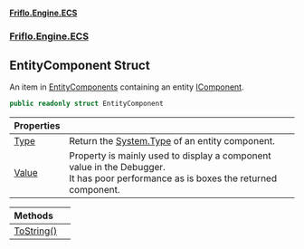 #### [Friflo.Engine.ECS](index.md 'index')
### [Friflo.Engine.ECS](Friflo.Engine.ECS.md 'Friflo.Engine.ECS')

## EntityComponent Struct

An item in [EntityComponents](EntityComponents.md 'Friflo.Engine.ECS.EntityComponents') containing an entity [IComponent](IComponent.md 'Friflo.Engine.ECS.IComponent').

```csharp
public readonly struct EntityComponent
```

| Properties | |
| :--- | :--- |
| [Type](EntityComponent.Type.md 'Friflo.Engine.ECS.EntityComponent.Type') | Return the [System.Type](https://docs.microsoft.com/en-us/dotnet/api/System.Type 'System.Type') of an entity component. |
| [Value](EntityComponent.Value.md 'Friflo.Engine.ECS.EntityComponent.Value') | Property is mainly used to display a component value in the Debugger.<br/> It has poor performance as is boxes the returned component. |

| Methods | |
| :--- | :--- |
| [ToString()](EntityComponent.ToString().md 'Friflo.Engine.ECS.EntityComponent.ToString()') | |
